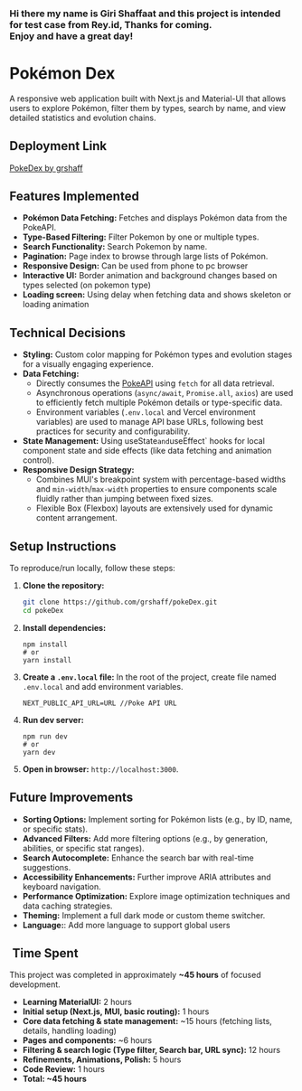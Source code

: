 ### Hi there my name is Giri Shaffaat and this project is intended for test case from Rey.id, Thanks for coming. <br> Enjoy and have a great day!

# Pokémon Dex

A responsive web application built with Next.js and Material-UI that allows users to explore Pokémon, filter them by types, search by name, and view detailed statistics and evolution chains.

## Deployment Link

[PokeDex by grshaff](https://pokedex-grshaff.vercel.app)

## Features Implemented

*   **Pokémon Data Fetching:** Fetches and displays Pokémon data from the PokeAPI.
*   **Type-Based Filtering:** Filter Pokemon by one or multiple types.
*   **Search Functionality:** Search Pokemon by name.
*   **Pagination:** Page index to browse through large lists of Pokémon.
*   **Responsive Design:** Can be used from phone to pc browser
*   **Interactive UI:** Border animation and background changes based on types selected (on pokemon type)
*   **Loading screen:** Using delay when fetching data and shows skeleton or loading animation

## Technical Decisions

*   **Styling:** Custom color mapping for Pokémon types and evolution stages for a visually engaging experience.
*   **Data Fetching:**
    *   Directly consumes the [PokeAPI](https://pokeapi.co/) using `fetch` for all data retrieval.
    *   Asynchronous operations (`async/await`, `Promise.all`, `axios`) are used to efficiently fetch multiple Pokémon details or type-specific data.
    *   Environment variables (`.env.local` and Vercel environment variables) are used to manage API base URLs, following best practices for security and configurability.
*   **State Management:** Using useState` and `useEffect` hooks for local component state and side effects (like data fetching and animation control).
*   **Responsive Design Strategy:**
    *   Combines MUI's breakpoint system with percentage-based widths and `min-width`/`max-width` properties to ensure components scale fluidly rather than jumping between fixed sizes.
    *   Flexible Box (Flexbox) layouts are extensively used for dynamic content arrangement.

## Setup Instructions

To reproduce/run locally, follow these steps:

1.  **Clone the repository:**
       ```bash
       git clone https://github.com/grshaff/pokeDex.git
       cd pokeDex
       ```  

2. **Install dependencies:**
  
     ```shellscript
     npm install
     # or
     yarn install
     ```

3. **Create a `.env.local` file:**
In the root of the project, create file named `.env.local` and add environment variables. 

      ```plaintext
      NEXT_PUBLIC_API_URL=URL //Poke API URL
      ```

4. **Run dev server:**

      ```shellscript
      npm run dev
      # or
      yarn dev
      ```

5. **Open in browser:**
      `http://localhost:3000`.


## Future Improvements

- **Sorting Options:** Implement sorting for Pokémon lists (e.g., by ID, name, or specific stats).
- **Advanced Filters:** Add more filtering options (e.g., by generation, abilities, or specific stat ranges).
- **Search Autocomplete:** Enhance the search bar with real-time suggestions.
- **Accessibility Enhancements:** Further improve ARIA attributes and keyboard navigation.
- **Performance Optimization:** Explore image optimization techniques and data caching strategies.
- **Theming:** Implement a full dark mode or custom theme switcher.
- **Language:**: Add more language to support global users


## ️ Time Spent

This project was completed in approximately **~45 hours** of focused development.

- **Learning MaterialUI:** 2 hours
- **Initial setup (Next.js, MUI, basic routing):** 1 hours
- **Core data fetching & state management:** ~15 hours (fetching lists, details, handling loading)
- **Pages and components:** ~6 hours
- **Filtering & search logic (Type filter, Search bar, URL sync):** 12 hours
- **Refinements, Animations, Polish:** 5 hours
- **Code Review:** 1 hours
- **Total: ~45 hours**
